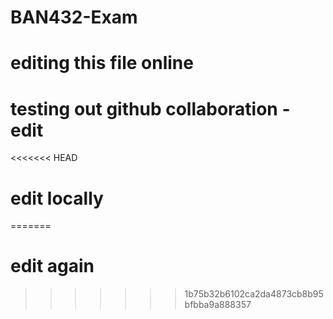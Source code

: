 # BAN432-Exam


# editing this file online
# testing out github collaboration - edit

<<<<<<< HEAD

# edit locally
=======
# edit again
>>>>>>> 1b75b32b6102ca2da4873cb8b95bfbba9a888357
